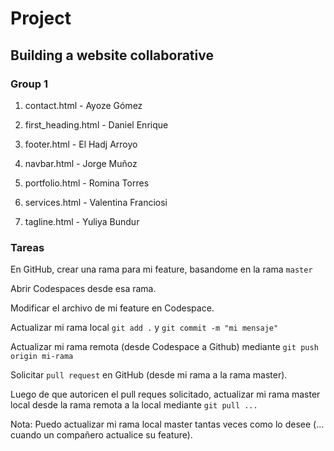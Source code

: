 # Project

## Building a website collaborative

### Group 1

1. contact.html - Ayoze Gómez

2. first_heading.html - Daniel Enrique

3. footer.html -  El Hadj Arroyo

4. navbar.html - Jorge Muñoz

5. portfolio.html - Romina Torres

6. services.html - Valentina Franciosi

7. tagline.html - Yuliya Bundur

### Tareas

En GitHub, crear una rama para mi feature, basandome en la rama `master`

Abrir Codespaces desde esa rama.

Modificar el archivo de mi feature en Codespace.

Actualizar mi rama local `git add .` y `git commit -m "mi mensaje"`

Actualizar mi rama remota (desde Codespace a Github) mediante `git push origin mi-rama`

Solicitar `pull request` en GitHub (desde mi rama a la rama master).

Luego de que autoricen el pull reques solicitado, actualizar mi rama master local desde la rama remota a la local mediante `git pull ...`

Nota: Puedo actualizar mi rama local master tantas veces como lo desee (... cuando un compañero actualice su feature).


